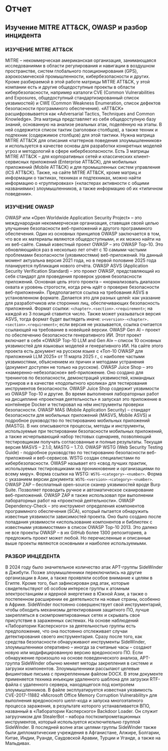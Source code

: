 # Отчет
## Изучение MITRE ATT&CK, OWASP и разбор инцидента  


### ИЗУЧЕНИЕ MITRE ATT&CK
MITRE – некоммерческая американская организация, занимающаяся исследованиями в области регулирования и навигации в воздушном пространстве, систем глобального позиционирования (GPS), аэрокосмической промышленности, кибербезопасности и других.
Кроме разбираемой в этой работе матрицы MITRE ATT&CK, у этой компании есть и другие общедоступные проекты в области кибербезопасности, например каталоги CVE (Common Vulnerabilities and Exposures, общедоступный стандартизированный список уязвимостей) и CWE (Common Weakness Enumeration, список дефектов безопасности программного обеспечения).
«ATT&CK» расшифровывается как «Adversarial Tactics, Techniques and Common Knowledge».
Эта матрица представляет из себя общедоступную базу знаний, основанную на анализе реальных атак, поделённую на этапы. В ней содержится список тактик (заголовки столбцов), а также техник и подтехник (содержимое столбцов) для этой тактики. Нужна матрица MITRE ATT&CK для описания «паттернов поведения злоумышленников» и используется в качестве основы для разработки конкретных моделей угроз и методологий в сфере кибербезопасности.
Есть 3 матрицы MITRE ATT&CK – для корпоративных сетей и классических клиент-сервисных приложений (Enterprise ATT&CK), для мобильных приложений (Mobile ATT&CK) и для промышленных систем управления (ICS ATT&CK).
Также, на сайте MITRE ATT&CK, кроме матриц и информации о тактиках, техниках и подтехниках, можно найти информацию о «группировках» («кластерах активности с общими названиями») злоумышленников, а также информацию об их «типичном поведении».

### ИЗУЧЕНИЕ OWASP
OWASP или «Open Worldwide Application Security Project» – это международная некоммерческая организация, ставящая своей целью улучшение безопасности веб-приложений и другого программного обеспечения. Один из основных принципов OWASP заключается в том, что все их материалы являются общедоступными, и их можно найти на их веб-сайте.
Самый известный проект OWASP – это OWASP Top-10. Это обновляющийся раз в несколько лет отчёт с 10 самыми частыми проблемами безопасности (уязвимостями) веб-приложений. На данный момент актуальна версия 2021 года, но в первой половине 2025 года планируется публикация нового отчёта.
OWASP ASVS (Application Security Verification Standard) – это проект OWASP, представляющий из себя стандарт для проведения проверок уровня безопасности приложений. Основная цель этого проекта – «нормализовать диапазон охвата и уровень строгости, когда речь идёт о проверке безопасности веб-приложений».
Предполагается ссылка на требования ASVS в установленном формате. Делается это для разных целей: как указание для разработчиков или сторонних лиц, обеспечивающих безопасность приложений.
Формат ссылки: `<chapter>.<section>.<requirement>`; на каждой из 3 позиций ставится число.
Также может указываться версия ASVS, тогда формат будет выглядеть иначе: `v<version>-<chapter>.<section>.<requirement>`; если версия не указывается, ссылка считается ссылающей на требование в новейшей версии.
OWASP Gen AI – проект по обеспечению безопасности генеративного ИИ. Этот проект включает в себя «OWASP Top-10 LLM and Gen AI» – список 10 основных уязвимостей для языковых моделей и генеративного ИИ. На сайте этого проекта есть документ на русском языке с «Топ-10 OWASP для приложений LLM 2025» от 11 марта 2025 г., с наиболее частыми уязвимостями, объяснением их причин и методами устранения (документ доступен не только на русском).
OWASP Juice Shop – это «намеренно-небезопасное» веб-приложение. Оно создано для тренингов по безопасности, демонстраций уязвимостей, командных турниров и в качестве «подопытного кролика» для тестирования инструментов безопасности. OWASP Juice Shop содержит уязвимости из OWASP Top-10 и другие. Во время выполнения лабораторных работ на дисциплине «проектная деятельность» я запускал это приложение в контейнере Docker и тестировал на нём инструменты проверки безопасности.
OWASP MAS (Mobile Application Security) – стандарт безопасности для мобильных приложений (MASVS, Mobile ASVS) и подробное руководство по тестированию мобильных приложений (MASTG). В них описываются процессы, методы и инструменты, используемые при тестировании безопасности мобильных приложений, а также исчерпывающий набор тестовых сценариев, позволяющий тестировщикам получать согласованные и полные результаты. Текущая версия MASVS – 2.1.0, MASTG – 1.7.0.
OWASP WSTG (Web Security Testing Guide) - подробное руководство по тестированию безопасности веб-приложений и веб-сервисов. WSTG создан специалистами по кибербезопасности. OWASP называет его «свод лучших практик, используемых тестировщиками на проникновение и организациями по всему миру». Форма ссылки на WSTG: `WSTG-<category>-<number>`. Форма с указанием версии документа: `WSTG-<version>-<category>-<number>`.
OWASP ZAP – бесплатный open-source сканер уязвимостей вроде Burp Suite. Позволяет проводить ручное и автоматическое сканирование веб-приложений. OWASP ZAP я также использовал при выполнении лабораторных работ на «проектной деятельности».
OWASP Dependency-Check – это инструмент определения компонентов программного обеспечения (SCA), который пытается обнаружить известные уязвимости зависимостей проекта. Оно было создано после попадания уязвимости «использование компонентов и библиотек с известными уязвимостями» в список OWASP Top-10 2013.
Это далеко не все проекты OWASP – в их GitHub более 1300 репозиториев, а предложить проект может любой. Но перечисленные и описанные выше проекты являются основными и наиболее используемыми.

### РАЗБОР ИНЦЕДЕНТА
В 2024 году было значительное количество атак APT-группы SideWinder в Джибути. Позже злоумышленники переключились на другие организации в Азии, а также проявляли особое внимание к целям в Египте. Кроме того, был зафиксирован ряд атак, которые свидетельствуют об особом интересе группы к атомным электростанциям и ядерной энергетике в Южной Азии, а также о постепенном расширении ее деятельности на новые страны, особенно в Африке.
SideWinder постоянно совершенствует свой инструментарий, чтобы обходить механизмы детектирования защитного ПО, лучше закрепляться в скомпрометированных сетях и скрывать свое присутствие в зараженных системах. На основе наблюдений «Лаборатории Касперского» за деятельностью группы есть предположение, что она постоянно отслеживает случаи детектирования своего инструментария. Сразу после того, как средства безопасности обнаруживают инструменты SideWinder, злоумышленники оперативно – иногда за считаные часы – создают новую или модифицированную версию вредоносного ПО. Если обнаружение произошло на основе поведенческого анализа, APT-группа SideWinder обычно меняет методы закрепления в системе и загрузки компонентов.
Злоумышленники рассылают целевые фишинговые письма с прикрепленным файлом DOCX. В этом документе применяется техника инъекции удаленного шаблона для загрузки RTF-файла с удаленного сервера, находящегося под контролем злоумышленников. В файле эксплуатируется известная уязвимость CVE-2017-11882 «Microsoft Office Memory Corruption Vulnerability» для выполнения вредоносного шелл-кода и запуска многоэтапного процесса заражения, в результате которого устанавливается ВПО, названный в «Лаборатории Касперского» Backdoor Loader. Он служит загрузчиком для StealerBot – набора посткомпрометационных инструментов, который используется исключительно группой SideWinder.
В последней волне атак целями группы SideWinder также были дипломатические учреждения в Афганистане, Алжире, Болгарии, Китае, Индии, Руанде, Саудовской Аравии, Турции и Уганде, а также на Мальдивах.

